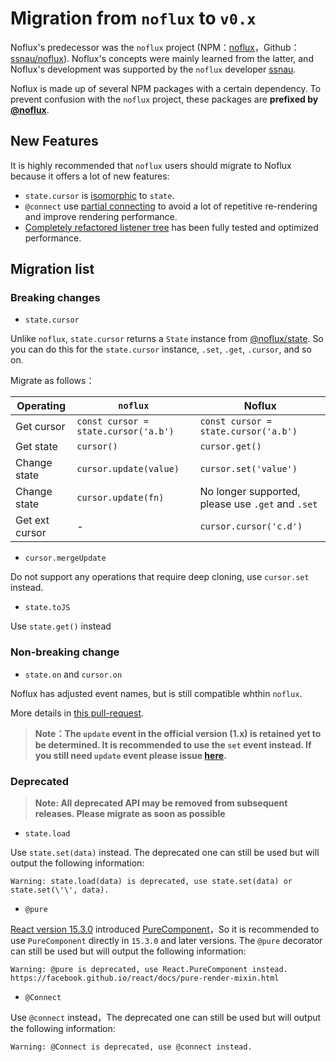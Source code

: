 # Migration from `noflux` to `v0.x`

Noflux's predecessor was the `noflux` project (NPM：[noflux](https://www.npmjs.com/package/noflux)，Github：[ssnau/noflux](https://github.com/ssnau/noflux)). Noflux's concepts were mainly learned from the latter, and Noflux's development was supported by the `noflux` developer [ssnau](https://github.com/ssnau).

Noflux is made up of several NPM packages with a certain dependency. To prevent confusion with the `noflux` project, these packages are **prefixed by [@noflux](https://www.npmjs.com/org/noflux)**.

## New Features

It is highly recommended that `noflux` users should migrate to Noflux because it offers a lot of new features:

* `state.cursor` is [isomorphic](./state.md#cursor) to `state`.
* `@connect` use [partial connecting](./connect.md#partial-connecting) to avoid a lot of repetitive re-rendering and improve rendering performance.
* [Completely refactored listener tree](https://github.com/nofluxjs/noflux-state/pull/10) has been fully tested and optimized performance.

## Migration list

### Breaking changes

* `state.cursor`

Unlike `noflux`, `state.cursor` returns a `State` instance from [@noflux/state](https://www.npmjs.com/package/@noflux/state). So you can do this for the `state.cursor` instance, `.set`, `.get`, `.cursor`, and so on.

Migrate as follows：

| Operating | `noflux` | Noflux |
| --- | --- | --- |
| Get cursor| `const cursor = state.cursor('a.b')` | `const cursor = state.cursor('a.b')` |
| Get state | `cursor()` | `cursor.get()` |
| Change state | `cursor.update(value)` | `cursor.set('value')` |
| Change state | `cursor.update(fn)` | No longer supported, please use `.get` and `.set` |
| Get ext cursor | - | `cursor.cursor('c.d')` |

* `cursor.mergeUpdate`

Do not support any operations that require deep cloning, use `cursor.set` instead.

* `state.toJS`

Use `state.get()` instead

### Non-breaking change

* `state.on` and `cursor.on`

Noflux has adjusted event names, but is still compatible whthin `noflux`.

More details in [this pull-request](https://github.com/nofluxjs/noflux-state/pull/11).

> **Note：The `update` event in the official version (1.x) is retained yet to be determined.  It is recommended to use the `set` event instead. If you still need `update` event please issue [here](https://github.com/nofluxjs/noflux-state/issues/new).**

### Deprecated

> **Note: All deprecated API may be removed from subsequent releases. Please migrate as soon as possible**

* `state.load`

Use `state.set(data)` instead. The deprecated one can still be used but will output the following information:

```
Warning: state.load(data) is deprecated, use state.set(data) or state.set(\'\', data).
```

* `@pure`

[React version 15.3.0](https://github.com/facebook/react/blob/master/CHANGELOG.md#1530-july-29-2016) introduced  [PureComponent](https://facebook.github.io/react/docs/react-api.html#react.purecomponent)，So it is recommended to use `PureComponent` directly in `15.3.0` and later versions. The `@pure` decorator can still be used but will output the following information:

```
Warning: @pure is deprecated, use React.PureComponent instead. https://facebook.github.io/react/docs/pure-render-mixin.html
```

* `@Connect`

Use `@connect` instead，The deprecated one can still be used but will output the following information:

```
Warning: @Connect is deprecated, use @connect instead.
```
